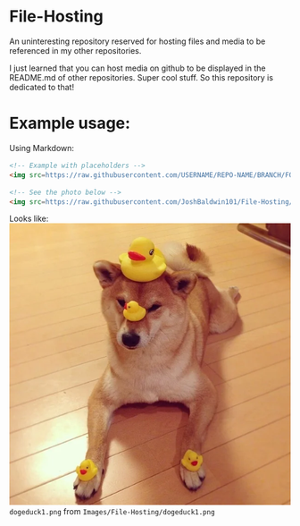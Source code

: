 # File-Hosting
An uninteresting repository reserved for hosting files and media to be referenced in my other repositories.

I just learned that you can host media on github to be displayed in the README.md of other repositories. Super cool stuff. So this repository is dedicated to that!

# Example usage:

Using Markdown:
```md
<!-- Example with placeholders -->
<img src=https://raw.githubusercontent.com/USERNAME/REPO-NAME/BRANCH/FOLDER/SUBFOLDER/FILE.png>
```
```md
<!-- See the photo below -->
<img src=https://raw.githubusercontent.com/JoshBaldwin101/File-Hosting/master/Images/File-Hosting/dogeduck1.png>
```
Looks like:
<img src=https://raw.githubusercontent.com/JoshBaldwin101/File-Hosting/master/Images/File-Hosting/dogeduck1.png>
`dogeduck1.png` from `Images/File-Hosting/dogeduck1.png`
